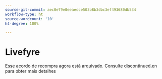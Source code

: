 ```yaml
---
source-git-commit: aec0e79e0eeaecce503b8b3dbc3ef493680db534
workflow-type: ht
source-wordcount: '10'
ht-degree: 100%

---
```

# Livefyre

Esse acordo de recompra agora está arquivado. Consulte discontinued.en para obter mais detalhes